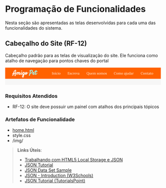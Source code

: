 # Programação de Funcionalidades

Nesta seção são apresentadas as telas desenvolvidas para cada uma das funcionalidades do sistema. 

## Cabeçalho do Site (RF-12)

Cabeçalho padrão para as telas de visualização do site. Ele funciona como atalho de navegação para pontos chaves do portal

![Cabecalho](img/cabecalho-site.png)

### Requisitos Atendidos 
- RF-12: O site deve possuir um painel com atalhos dos principais tópicos

### Artefatos de Funcionalidade
- [home.html](https://portal-pets.herokuapp.com/)
- style.css
- /img/

> **Links Úteis**:
>
> - [Trabalhando com HTML5 Local Storage e JSON](https://www.devmedia.com.br/trabalhando-com-html5-local-storage-e-json/29045)
> - [JSON Tutorial](https://www.w3resource.com/JSON)
> - [JSON Data Set Sample](https://opensource.adobe.com/Spry/samples/data_region/JSONDataSetSample.html)
> - [JSON - Introduction (W3Schools)](https://www.w3schools.com/js/js_json_intro.asp)
> - [JSON Tutorial (TutorialsPoint)](https://www.tutorialspoint.com/json/index.htm)
